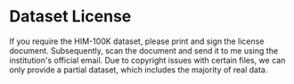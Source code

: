 # Dataset License

If you require the HIM-100K dataset, please print and sign the license document. Subsequently, scan the document and send it to me using the institution's official email. Due to copyright issues with certain files, we can only provide a partial dataset, which includes the majority of real data.
